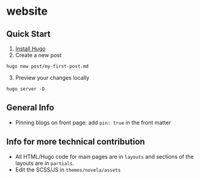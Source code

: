 # website

## Quick Start

1. [Install Hugo](https://gohugo.io/getting-started/quick-start/)
2. Create a new post
```
hugo new post/my-first-post.md 
```
3. Preview your changes locally 
```
hugo server -D 
```

## General Info 

- Pinning blogs on front page: add `pin: true` in the front matter

## Info for more technical contribution 

- All HTML/Hugo code for main pages are in `layouts` and sections of the layouts are in `partials`.
- Edit the SCSS/JS in `themes/novela/assets`
